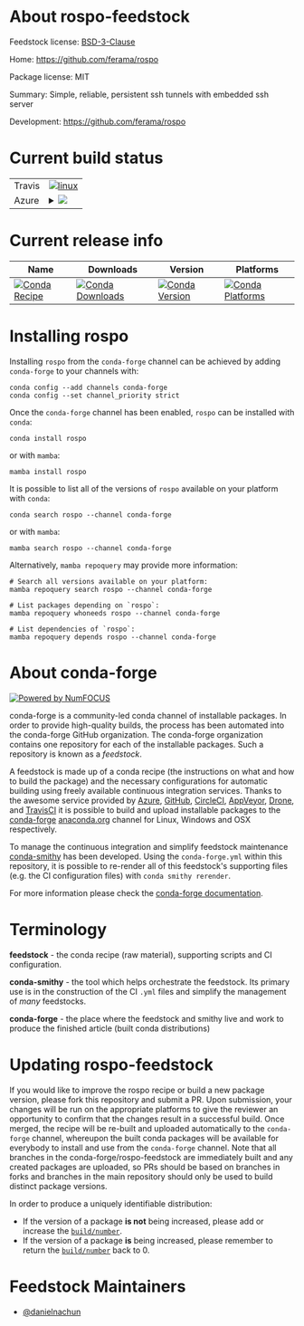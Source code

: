 About rospo-feedstock
=====================

Feedstock license: [BSD-3-Clause](https://github.com/conda-forge/rospo-feedstock/blob/main/LICENSE.txt)

Home: https://github.com/ferama/rospo

Package license: MIT

Summary: Simple, reliable, persistent ssh tunnels with embedded ssh server

Development: https://github.com/ferama/rospo

Current build status
====================


<table><tr>
    <td>Travis</td>
    <td>
      <a href="https://app.travis-ci.com/conda-forge/rospo-feedstock">
        <img alt="linux" src="https://img.shields.io/travis/com/conda-forge/rospo-feedstock/main.svg?label=Linux">
      </a>
    </td>
  </tr>
    
  <tr>
    <td>Azure</td>
    <td>
      <details>
        <summary>
          <a href="https://dev.azure.com/conda-forge/feedstock-builds/_build/latest?definitionId=23884&branchName=main">
            <img src="https://dev.azure.com/conda-forge/feedstock-builds/_apis/build/status/rospo-feedstock?branchName=main">
          </a>
        </summary>
        <table>
          <thead><tr><th>Variant</th><th>Status</th></tr></thead>
          <tbody><tr>
              <td>linux_64</td>
              <td>
                <a href="https://dev.azure.com/conda-forge/feedstock-builds/_build/latest?definitionId=23884&branchName=main">
                  <img src="https://dev.azure.com/conda-forge/feedstock-builds/_apis/build/status/rospo-feedstock?branchName=main&jobName=linux&configuration=linux%20linux_64_" alt="variant">
                </a>
              </td>
            </tr><tr>
              <td>linux_aarch64</td>
              <td>
                <a href="https://dev.azure.com/conda-forge/feedstock-builds/_build/latest?definitionId=23884&branchName=main">
                  <img src="https://dev.azure.com/conda-forge/feedstock-builds/_apis/build/status/rospo-feedstock?branchName=main&jobName=linux&configuration=linux%20linux_aarch64_" alt="variant">
                </a>
              </td>
            </tr><tr>
              <td>linux_ppc64le</td>
              <td>
                <a href="https://dev.azure.com/conda-forge/feedstock-builds/_build/latest?definitionId=23884&branchName=main">
                  <img src="https://dev.azure.com/conda-forge/feedstock-builds/_apis/build/status/rospo-feedstock?branchName=main&jobName=linux&configuration=linux%20linux_ppc64le_" alt="variant">
                </a>
              </td>
            </tr><tr>
              <td>osx_64</td>
              <td>
                <a href="https://dev.azure.com/conda-forge/feedstock-builds/_build/latest?definitionId=23884&branchName=main">
                  <img src="https://dev.azure.com/conda-forge/feedstock-builds/_apis/build/status/rospo-feedstock?branchName=main&jobName=osx&configuration=osx%20osx_64_" alt="variant">
                </a>
              </td>
            </tr><tr>
              <td>osx_arm64</td>
              <td>
                <a href="https://dev.azure.com/conda-forge/feedstock-builds/_build/latest?definitionId=23884&branchName=main">
                  <img src="https://dev.azure.com/conda-forge/feedstock-builds/_apis/build/status/rospo-feedstock?branchName=main&jobName=osx&configuration=osx%20osx_arm64_" alt="variant">
                </a>
              </td>
            </tr><tr>
              <td>win_64</td>
              <td>
                <a href="https://dev.azure.com/conda-forge/feedstock-builds/_build/latest?definitionId=23884&branchName=main">
                  <img src="https://dev.azure.com/conda-forge/feedstock-builds/_apis/build/status/rospo-feedstock?branchName=main&jobName=win&configuration=win%20win_64_" alt="variant">
                </a>
              </td>
            </tr>
          </tbody>
        </table>
      </details>
    </td>
  </tr>
</table>

Current release info
====================

| Name | Downloads | Version | Platforms |
| --- | --- | --- | --- |
| [![Conda Recipe](https://img.shields.io/badge/recipe-rospo-green.svg)](https://anaconda.org/conda-forge/rospo) | [![Conda Downloads](https://img.shields.io/conda/dn/conda-forge/rospo.svg)](https://anaconda.org/conda-forge/rospo) | [![Conda Version](https://img.shields.io/conda/vn/conda-forge/rospo.svg)](https://anaconda.org/conda-forge/rospo) | [![Conda Platforms](https://img.shields.io/conda/pn/conda-forge/rospo.svg)](https://anaconda.org/conda-forge/rospo) |

Installing rospo
================

Installing `rospo` from the `conda-forge` channel can be achieved by adding `conda-forge` to your channels with:

```
conda config --add channels conda-forge
conda config --set channel_priority strict
```

Once the `conda-forge` channel has been enabled, `rospo` can be installed with `conda`:

```
conda install rospo
```

or with `mamba`:

```
mamba install rospo
```

It is possible to list all of the versions of `rospo` available on your platform with `conda`:

```
conda search rospo --channel conda-forge
```

or with `mamba`:

```
mamba search rospo --channel conda-forge
```

Alternatively, `mamba repoquery` may provide more information:

```
# Search all versions available on your platform:
mamba repoquery search rospo --channel conda-forge

# List packages depending on `rospo`:
mamba repoquery whoneeds rospo --channel conda-forge

# List dependencies of `rospo`:
mamba repoquery depends rospo --channel conda-forge
```


About conda-forge
=================

[![Powered by
NumFOCUS](https://img.shields.io/badge/powered%20by-NumFOCUS-orange.svg?style=flat&colorA=E1523D&colorB=007D8A)](https://numfocus.org)

conda-forge is a community-led conda channel of installable packages.
In order to provide high-quality builds, the process has been automated into the
conda-forge GitHub organization. The conda-forge organization contains one repository
for each of the installable packages. Such a repository is known as a *feedstock*.

A feedstock is made up of a conda recipe (the instructions on what and how to build
the package) and the necessary configurations for automatic building using freely
available continuous integration services. Thanks to the awesome service provided by
[Azure](https://azure.microsoft.com/en-us/services/devops/), [GitHub](https://github.com/),
[CircleCI](https://circleci.com/), [AppVeyor](https://www.appveyor.com/),
[Drone](https://cloud.drone.io/welcome), and [TravisCI](https://travis-ci.com/)
it is possible to build and upload installable packages to the
[conda-forge](https://anaconda.org/conda-forge) [anaconda.org](https://anaconda.org/)
channel for Linux, Windows and OSX respectively.

To manage the continuous integration and simplify feedstock maintenance
[conda-smithy](https://github.com/conda-forge/conda-smithy) has been developed.
Using the ``conda-forge.yml`` within this repository, it is possible to re-render all of
this feedstock's supporting files (e.g. the CI configuration files) with ``conda smithy rerender``.

For more information please check the [conda-forge documentation](https://conda-forge.org/docs/).

Terminology
===========

**feedstock** - the conda recipe (raw material), supporting scripts and CI configuration.

**conda-smithy** - the tool which helps orchestrate the feedstock.
                   Its primary use is in the construction of the CI ``.yml`` files
                   and simplify the management of *many* feedstocks.

**conda-forge** - the place where the feedstock and smithy live and work to
                  produce the finished article (built conda distributions)


Updating rospo-feedstock
========================

If you would like to improve the rospo recipe or build a new
package version, please fork this repository and submit a PR. Upon submission,
your changes will be run on the appropriate platforms to give the reviewer an
opportunity to confirm that the changes result in a successful build. Once
merged, the recipe will be re-built and uploaded automatically to the
`conda-forge` channel, whereupon the built conda packages will be available for
everybody to install and use from the `conda-forge` channel.
Note that all branches in the conda-forge/rospo-feedstock are
immediately built and any created packages are uploaded, so PRs should be based
on branches in forks and branches in the main repository should only be used to
build distinct package versions.

In order to produce a uniquely identifiable distribution:
 * If the version of a package **is not** being increased, please add or increase
   the [``build/number``](https://docs.conda.io/projects/conda-build/en/latest/resources/define-metadata.html#build-number-and-string).
 * If the version of a package **is** being increased, please remember to return
   the [``build/number``](https://docs.conda.io/projects/conda-build/en/latest/resources/define-metadata.html#build-number-and-string)
   back to 0.

Feedstock Maintainers
=====================

* [@danielnachun](https://github.com/danielnachun/)

